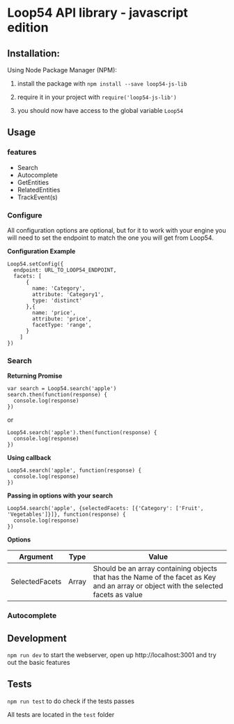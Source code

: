 # Loop54 API library - javascript edition

## Installation:

Using Node Package Manager (NPM):

1. install the package with `npm install --save loop54-js-lib`

2. require it in your project with `require('loop54-js-lib')`

3. you should now have access to the global variable `Loop54`

## Usage

### features

* Search
* Autocomplete
* GetEntities
* RelatedEntities
* TrackEvent(s)

### Configure

All configuration options are optional, but for it to work with your engine you will need to set the endpoint to match the one you will get from Loop54.

**Configuration Example**
```
Loop54.setConfig({
  endpoint: URL_TO_LOOP54_ENDPOINT,
  facets: [
      {
        name: 'Category',
        attribute: 'Category1',
        type: 'distinct'
      },{
        name: 'price',
        attribute: 'price',
        facetType: 'range',
      }
    ]
})
```

### Search
**Returning Promise**
```
var search = Loop54.search('apple')
search.then(function(response) {
  console.log(response)
})
```

or

```
Loop54.search('apple').then(function(response) {
  console.log(response)
})
```

**Using callback**
```
Loop54.search('apple', function(response) {
  console.log(response)
})
```

**Passing in options with your search**
```
Loop54.search('apple', {selectedFacets: [{'Category': ['Fruit', 'Vegetables']}]}, function(response) {
  console.log(response)
})
```

**Options**

| Argument        | Type  | Value |
| ----------      | ----- | ----- |
| SelectedFacets  | Array | Should be an array containing objects that has the Name of the facet as Key and an array or object with the selected facets as value |

### Autocomplete


## Development

`npm run dev` to start the webserver, open up http://localhost:3001 and try out the basic features

## Tests

`npm run test` to do check if the tests passes

All tests are located in the `test` folder
